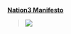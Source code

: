 [**Nation3 Manifesto**](https://nation3.org/manifesto)

> ![](https://github.com/nation3/.github/assets/95955389/6c93e515-6e54-4a24-a4e0-752685acd4b8)
